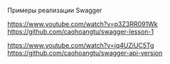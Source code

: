 Примеры реализации Swagger

https://www.youtube.com/watch?v=p3Z3RR091Wk
https://github.com/caohoangtu/swagger-lesson-1

https://www.youtube.com/watch?v=jq4UZiUC5Tg
https://github.com/caohoangtu/swagger-api-version
